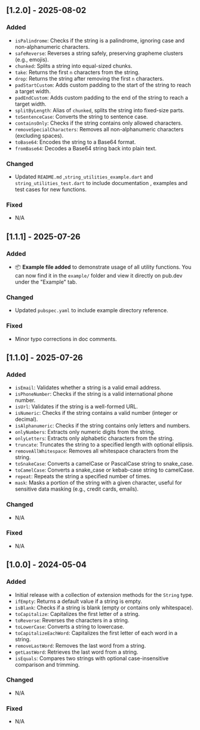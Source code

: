 ## [1.2.0] - 2025-08-02

### Added

- `isPalindrome`: Checks if the string is a palindrome, ignoring case and non-alphanumeric characters.
- `safeReverse`: Reverses a string safely, preserving grapheme clusters (e.g., emojis).
- `chunked`: Splits a string into equal-sized chunks.
- `take`: Returns the first `n` characters from the string.
- `drop`: Returns the string after removing the first `n` characters.
- `padStartCustom`: Adds custom padding to the start of the string to reach a target width.
- `padEndCustom`: Adds custom padding to the end of the string to reach a target width.
- `splitByLength`: Alias of `chunked`, splits the string into fixed-size parts.
- `toSentenceCase`: Converts the string to sentence case.
- `containsOnly`: Checks if the string contains only allowed characters.
- `removeSpecialCharacters`: Removes all non-alphanumeric characters (excluding spaces).
- `toBase64`: Encodes the string to a Base64 format.
- `fromBase64`: Decodes a Base64 string back into plain text.

### Changed

- Updated `README.md` ,`string_utilities_example.dart` and `string_utilities_test.dart` to include documentation , examples and test cases for new functions.

### Fixed

- N/A

## [1.1.1] - 2025-07-26

### Added

- 📦 **Example file added** to demonstrate usage of all utility functions. You can now find it in the `example/` folder and view it directly on pub.dev under the "Example" tab.

### Changed

- Updated `pubspec.yaml` to include example directory reference.

### Fixed

- Minor typo corrections in doc comments.

## [1.1.0] - 2025-07-26

### Added

- `isEmail`: Validates whether a string is a valid email address.
- `isPhoneNumber`: Checks if the string is a valid international phone number.
- `isUrl`: Validates if the string is a well-formed URL.
- `isNumeric`: Checks if the string contains a valid number (integer or decimal).
- `isAlphanumeric`: Checks if the string contains only letters and numbers.
- `onlyNumbers`: Extracts only numeric digits from the string.
- `onlyLetters`: Extracts only alphabetic characters from the string.
- `truncate`: Truncates the string to a specified length with optional ellipsis.
- `removeAllWhitespace`: Removes all whitespace characters from the string.
- `toSnakeCase`: Converts a camelCase or PascalCase string to snake_case.
- `toCamelCase`: Converts a snake_case or kebab-case string to camelCase.
- `repeat`: Repeats the string a specified number of times.
- `mask`: Masks a portion of the string with a given character, useful for sensitive data masking (e.g., credit cards, emails).

### Changed

- N/A

### Fixed

- N/A

## [1.0.0] - 2024-05-04

### Added

- Initial release with a collection of extension methods for the `String` type.
- `ifEmpty`: Returns a default value if a string is empty.
- `isBlank`: Checks if a string is blank (empty or contains only whitespace).
- `toCapitalize`: Capitalizes the first letter of a string.
- `toReverse`: Reverses the characters in a string.
- `toLowerCase`: Converts a string to lowercase.
- `toCapitalizeEachWord`: Capitalizes the first letter of each word in a string.
- `removeLastWord`: Removes the last word from a string.
- `getLastWord`: Retrieves the last word from a string.
- `isEquals`: Compares two strings with optional case-insensitive comparison and trimming.

### Changed

- N/A

### Fixed

- N/A